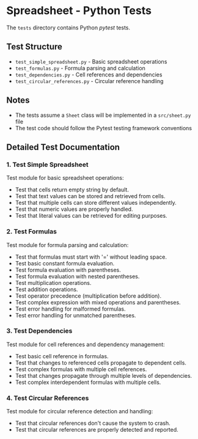 # Spreadsheet - Python Tests

The `tests` directory contains Python _pytest_ tests.

## Test Structure

- `test_simple_spreadsheet.py` - Basic spreadsheet operations
- `test_formulas.py` - Formula parsing and calculation
- `test_dependencies.py` - Cell references and dependencies
- `test_circular_references.py` - Circular reference handling

## Notes

- The tests assume a `Sheet` class will be implemented in a `src/sheet.py` file
- The test code should follow the Pytest testing framework conventions

## Detailed Test Documentation

### 1. Test Simple Spreadsheet

Test module for basic spreadsheet operations:
- Test that cells return empty string by default.
- Test that text values can be stored and retrieved from cells.
- Test that multiple cells can store different values independently.
- Test that numeric values are properly handled.
- Test that literal values can be retrieved for editing purposes.

### 2. Test Formulas

Test module for formula parsing and calculation:
- Test that formulas must start with '=' without leading space.
- Test basic constant formula evaluation.
- Test formula evaluation with parentheses.
- Test formula evaluation with nested parentheses.
- Test multiplication operations.
- Test addition operations.
- Test operator precedence (multiplication before addition).
- Test complex expression with mixed operations and parentheses.
- Test error handling for malformed formulas.
- Test error handling for unmatched parentheses.

### 3. Test Dependencies

Test module for cell references and dependency management:
- Test basic cell reference in formulas.
- Test that changes to referenced cells propagate to dependent cells.
- Test complex formulas with multiple cell references.
- Test that changes propagate through multiple levels of dependencies.
- Test complex interdependent formulas with multiple cells.

### 4. Test Circular References

Test module for circular reference detection and handling:
- Test that circular references don't cause the system to crash.
- Test that circular references are properly detected and reported.
